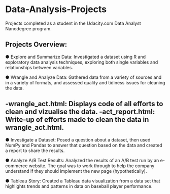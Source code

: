 # Data-Analysis-Projects
Projects completed as a student in the Udacity.com Data Analyst Nanodegree program.

## Projects Overview:

●	Explore and Summarize Data: Investigated a dataset using R and exploratory data analysis techniques, exploring both single variables and relationships between variables.

●	Wrangle and Analyze Data: Gathered data from a variety of sources and in a variety of formats, and assessed quality and tidiness issues for cleaning the data.

-wrangle_act.html: Displays code of all efforts to clean and vizualise the data.
-act_report.html: Write-up of efforts made to clean the data in wrangle_act.html.
-

●	Investigate a Dataset: Posed a question about a dataset, then used NumPy and Pandas to answer that question based on the data and created a report to share the results.

●	Analyze A/B Test Results: Analyzed the results of an A/B test run by an e-commerce website. The goal was to work through to help the company understand if they should implement the new page (hypothetically).

●	Tableau Story: Created a Tableau data visualization from a data set that highlights trends and patterns in data on baseball player performance.

